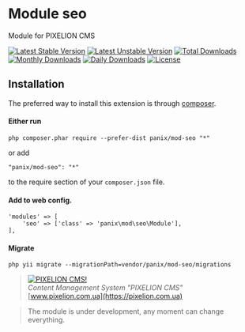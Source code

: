 # Module seo

Module for PIXELION CMS

[![Latest Stable Version](https://poser.pugx.org/panix/mod-seo/v/stable)](https://packagist.org/packages/panix/mod-seo)
[![Latest Unstable Version](https://poser.pugx.org/panix/mod-seo/v/unstable)](https://packagist.org/packages/panix/mod-seo)
[![Total Downloads](https://poser.pugx.org/panix/mod-seo/downloads)](https://packagist.org/packages/panix/mod-seo)
[![Monthly Downloads](https://poser.pugx.org/panix/mod-seo/d/monthly)](https://packagist.org/packages/panix/mod-seo)
[![Daily Downloads](https://poser.pugx.org/panix/mod-seo/d/daily)](https://packagist.org/packages/panix/mod-seo)
[![License](https://poser.pugx.org/panix/mod-seo/license)](https://packagist.org/packages/panix/mod-seo)


## Installation

The preferred way to install this extension is through [composer](http://getcomposer.org/download/).

#### Either run

```
php composer.phar require --prefer-dist panix/mod-seo "*"
```

or add

```
"panix/mod-seo": "*"
```

to the require section of your `composer.json` file.

#### Add to web config.
```
'modules' => [
    'seo' => ['class' => 'panix\mod\seo\Module'],
],
```

#### Migrate
```
php yii migrate --migrationPath=vendor/panix/mod-seo/migrations
```


> [![PIXELION CMS!](https://pixelion.com.ua/uploads/logo.svg "PIXELION CMS")](https://pixelion.com.ua)  
<i>Content Management System "PIXELION CMS"</i>  
[www.pixelion.com.ua](https://pixelion.com.ua)

> The module is under development, any moment can change everything.
